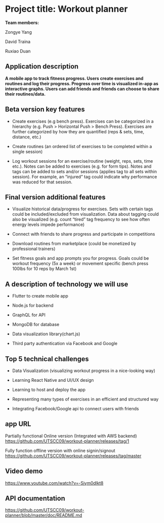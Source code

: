# Project title: Workout planner

**Team members:**

Zongye Yang

David Traina

Ruxiao Duan

## Application description

**A mobile app to track fitness progress. Users create exercises and routines and log their progress. Progress over time is visualized in-app as interactive graphs. Users can add friends and friends can choose to share their routines/data.**

## Beta version key features
-   Create exercises (e.g bench press). Exercises can be categorized in a hierarchy (e.g. Push > Horizontal Push > Bench Press). Exercises are further categorized by how they are quantified (reps & sets, time, distance, etc.)

-   Create routines (an ordered list of exercises to be completed within a single session)

-   Log workout sessions for an exercise/routine (weight, reps, sets, time etc.). Notes can be added to exercises (e.g. for form tips). Notes and tags can be added to sets and/or sessions (applies tag to all sets within session). For example, an “injured” tag could indicate why performance was reduced for that session.

## Final version additional features
-   Visualize historical data/progress for exercises. Sets with certain tags could be included/excluded from visualization. Data about tagging could also be visualized (e.g. count “tired” tag frequency to see how often energy levels impede performance)

-   Connect with friends to share progress and participate in competitions

-   Download routines from marketplace (could be monetized by professional trainers)

-   Set fitness goals and app prompts you for progress. Goals could be workout frequency (5x a week) or movement specific (bench press 100lbs for 10 reps by March 1st)

## A description of technology we will use
-   Flutter to create mobile app

-   Node.js for backend

-   GraphQL for API

-   MongoDB for database

-   Data visualization library(chart.js)

-   Third party authentication via Facebook and Google

## Top 5 technical challenges
-   Data Visualization (visualizing workout progress in a nice-looking way)

-   Learning React Native and UI/UX design

-   Learning to host and deploy the app

-   Representing many types of exercises in an efficient and structured way

-   Integrating Facebook/Google api to connect users with friends


## app URL
Partially functional Online version (Integrated with AWS backend)
https://github.com/UTSCC09/workout-planner/releases/tag/1

Fully function offline version with online signin/signout
https://github.com/UTSCC09/workout-planner/releases/tag/master

## Video demo
https://www.youtube.com/watch?v=-Sjym0dlkt8

## API documentation
https://github.com/UTSCC09/workout-planner/blob/master/doc/README.md

